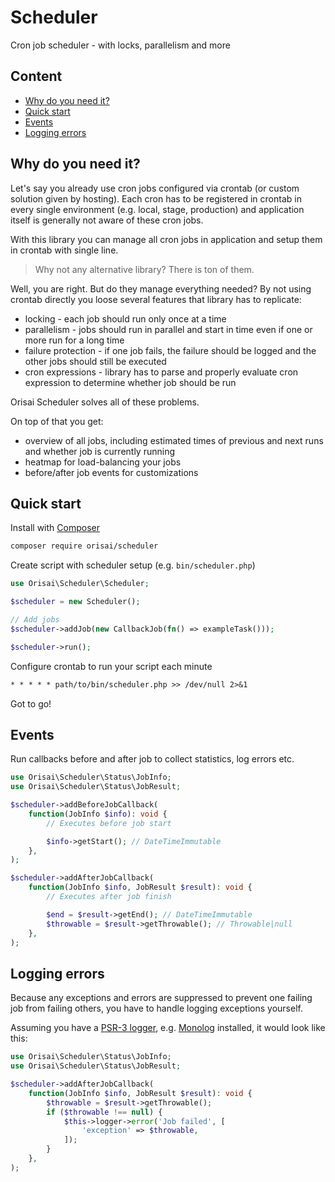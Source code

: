 # Scheduler

Cron job scheduler - with locks, parallelism and more

## Content

- [Why do you need it?](#why-do-you-need-it)
- [Quick start](#quick-start)
- [Events](#events)
- [Logging errors](#logging-errors)

## Why do you need it?

Let's say you already use cron jobs configured via crontab (or custom solution given by hosting). Each cron has to be
registered in crontab in every single environment (e.g. local, stage, production) and application itself is generally
not aware of these cron jobs.

With this library you can manage all cron jobs in application and setup them in crontab with single line.

> Why not any alternative library? There is ton of them.

Well, you are right. But do they manage everything needed? By not using crontab directly you loose several features that
library has to replicate:

- locking - each job should run only once at a time
- parallelism - jobs should run in parallel and start in time even if one or more run for a long time
- failure protection - if one job fails, the failure should be logged and the other jobs should still be executed
- cron expressions - library has to parse and properly evaluate cron expression to determine whether job should be run

Orisai Scheduler solves all of these problems.

On top of that you get:

- overview of all jobs, including estimated times of previous and next runs and whether job is currently running
- heatmap for load-balancing your jobs
- before/after job events for customizations

## Quick start

Install with [Composer](https://getcomposer.org)

```sh
composer require orisai/scheduler
```

Create script with scheduler setup (e.g. `bin/scheduler.php`)

```php
use Orisai\Scheduler\Scheduler;

$scheduler = new Scheduler();

// Add jobs
$scheduler->addJob(new CallbackJob(fn() => exampleTask()));

$scheduler->run();
```

Configure crontab to run your script each minute

```txt
* * * * * path/to/bin/scheduler.php >> /dev/null 2>&1
```

Got to go!

## Events

Run callbacks before and after job to collect statistics, log errors etc.

```php
use Orisai\Scheduler\Status\JobInfo;
use Orisai\Scheduler\Status\JobResult;

$scheduler->addBeforeJobCallback(
	function(JobInfo $info): void {
		// Executes before job start

		$info->getStart(); // DateTimeImmutable
	},
);

$scheduler->addAfterJobCallback(
	function(JobInfo $info, JobResult $result): void {
		// Executes after job finish

		$end = $result->getEnd(); // DateTimeImmutable
		$throwable = $result->getThrowable(); // Throwable|null
	},
);
```

## Logging errors

Because any exceptions and errors are suppressed to prevent one failing job from failing others, you have to handle
logging exceptions yourself.

Assuming you have a [PSR-3 logger](https://github.com/php-fig/log), e.g. [Monolog](https://github.com/Seldaek/monolog)
installed, it would look like this:

```php
use Orisai\Scheduler\Status\JobInfo;
use Orisai\Scheduler\Status\JobResult;

$scheduler->addAfterJobCallback(
	function(JobInfo $info, JobResult $result): void {
		$throwable = $result->getThrowable();
		if ($throwable !== null) {
			$this->logger->error('Job failed', [
				'exception' => $throwable,
			]);
		}
	},
);
```
